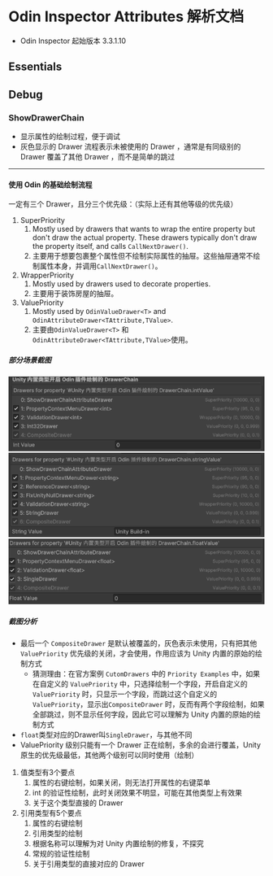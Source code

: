 # Odin Inspector Attributes 解析文档

- Odin Inspector 起始版本 3.3.1.10

## Essentials

## Debug

### ShowDrawerChain

- 显示属性的绘制过程，便于调试
- 灰色显示的 Drawer 流程表示未被使用的 Drawer ，通常是有同级别的 Drawer 覆盖了其他 Drawer ，而不是简单的跳过

---

#### 使用 Odin 的基础绘制流程

一定有三个 Drawer，且分三个优先级：（实际上还有其他等级的优先级）

1. SuperPriority 
   1. Mostly used by drawers that wants to wrap the entire property but don't draw the actual property. These drawers typically don't draw the property itself, and calls `CallNextDrawer()`.
   2. 主要用于想要包裹整个属性但不绘制实际属性的抽屉。这些抽屉通常不绘制属性本身，并调用`CallNextDrawer()`。
2. WrapperPriority
   1. Mostly used by drawers used to decorate properties.
   2. 主要用于装饰房屋的抽屉。
3. ValuePriority
   1. Mostly used by `OdinValueDrawer<T>` and `OdinAttributeDrawer<TAttribute,TValue>`.
   2. 主要由`OdinValueDrawer<T>` 和 `OdinAttributeDrawer<TAttribute,TValue>`使用。

##### 部分场景截图

<img src="./Odin Inspector Attributes 解析文档.assets/int基础类型.png" style="zoom:80%;" />

<img src="./Odin Inspector Attributes 解析文档.assets/string基础类型.png" alt="string基础类型" style="zoom:80%;" />

<img src="./Odin Inspector Attributes 解析文档.assets/float基础类型.png" style="zoom:80%;" />

##### 截图分析

- 最后一个 `CompositeDrawer` 是默认被覆盖的，灰色表示未使用，只有把其他 `ValuePriority` 优先级的关闭，才会使用，作用应该为 Unity 内置的原始的绘制方式
  - 猜测理由：在官方案例 `CutomDrawers` 中的 `Priority Examples` 中，如果在自定义的 `ValuePriority` 中，只选择绘制一个字段，开启自定义的`ValuePriority` 时，只显示一个字段，而跳过这个自定义的 `ValuePriority`，显示出`CompositeDrawer`  时，反而有两个字段绘制，如果全部跳过，则不显示任何字段，因此它可以理解为 Unity 内置的原始的绘制方式
- `float`类型对应的Drawer叫`SingleDrawer`，与其他不同
- ValuePriority 级别只能有一个 Drawer 正在绘制，多余的会进行覆盖，Unity 原生的优先级最低，其他两个级别可以同时使用（绘制）

1. 值类型有3个要点
   1. 属性的右键绘制，如果关闭，则无法打开属性的右键菜单
   2. int 的验证性绘制，此时关闭效果不明显，可能在其他类型上有效果
   3. 关于这个类型直接的 Drawer
2. 引用类型有5个要点
   1. 属性的右键绘制
   2. 引用类型的绘制
   3. 根据名称可以理解为对 Unity 内置绘制的修复，不探究
   4. 常规的验证性绘制
   5. 关于引用类型的直接对应的 Drawer
